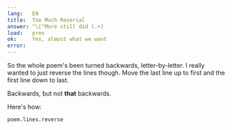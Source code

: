```yaml
---
lang:   EN
title:  Too Much Reversal
answer: ^\["More still did (.+)
load:   prev
ok:     Yes, almost what we want
error:  
---
```


So the whole poem's been turned backwards, letter-by-letter. I really wanted to just reverse the lines though.
Move the last line up to first and the first line down to last.

Backwards, but not __that__ backwards.

Here's how:

    poem.lines.reverse
